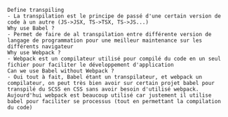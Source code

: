 
    Define transpiling
    - La transpilation est le principe de passé d'une certain version de code à un autre (JS->JSX, TS->TSX, TS->JS...)
    Why use Babel ?
    - Permet de faire de al transpilation entre différente version de langage de programmation pour une meilleur maintenance sur les différents navigateur
    Why use Webpack ?
    - Webpack est un compilateur utilisé pour compilé du code en un seul fichier pour faciliter le développement d'application
    Can we use Babel without Webpack ?
    - Oui tout à fait, Babel étant un transpilateur, et webpack un compilateur, on peut très bien avoir sur certain projet babel pour transpilé du SCSS en CSS sans avoir besoin d'utilisé webpack. Aujourd'hui webpack est beaucoup utilisé car justement il utilise babel pour faciliter se processus (tout en permettant la compilation du code)
    
